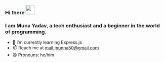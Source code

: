 ### Hi there <img src="https://media.giphy.com/media/hvRJCLFzcasrR4ia7z/giphy.gif" width="30px"/>
### I am Muna Yadav, a tech enthusiast and a beginner in the world of programming.
- 🌱 I’m currently learning Express.js
- 📫 Reach me at [mail.munna50\@gmail.com](mailto:mail.munna50@gmail.com?subject=Test)
- 😄 Pronouns: he/him



<!--
**munna-yadav/mnna-yadav** is a ✨ _special_ ✨ repository because its `README.md` (this file) appears on your GitHub profile.
  [![Top Langs](https://github-readme-stats.vercel.app/api/top-langs/?username=munna-yadav)](https://github.com/munna-yadav/github-readme-stats)

Here are some ideas to get you started:

- 🔭 I’m currently working on ...
- 🌱 I’m currently learning ...
- 👯 I’m looking to collaborate on ...
- 🤔 I’m looking for help with ...
- 💬 Ask me about ...
- 📫 How to reach me: ...
- 😄 Pronouns: ...
- ⚡ Fun fact: ...
-->

